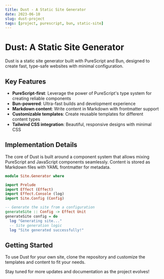 ```yaml
---
title: Dust - A Static Site Generator
date: 2023-06-10
slug: dust-project
tags: [project, purescript, bun, static-site]
---
```


# Dust: A Static Site Generator

Dust is a static site generator built with PureScript and Bun, designed to create fast, type-safe websites with minimal configuration.

## Key Features

- **PureScript-first**: Leverage the power of PureScript's type system for creating reliable components
- **Bun-powered**: Ultra-fast builds and development experience
- **Markdown content**: Write content in Markdown with frontmatter support
- **Customizable templates**: Create reusable templates for different content types
- **Tailwind CSS integration**: Beautiful, responsive designs with minimal CSS

## Implementation Details

The core of Dust is built around a component system that allows mixing PureScript and JavaScript components seamlessly. Content is stored as Markdown files with YAML frontmatter for metadata.

```purescript
module Site.Generator where

import Prelude
import Effect (Effect)
import Effect.Console (log)
import Site.Config (Config)

-- Generate the site from a configuration
generateSite :: Config -> Effect Unit
generateSite config = do
  log "Generating site..."
  -- Site generation logic
  log "Site generated successfully!"
```

## Getting Started

To use Dust for your own site, clone the repository and customize the templates and content to fit your needs.

Stay tuned for more updates and documentation as the project evolves!
